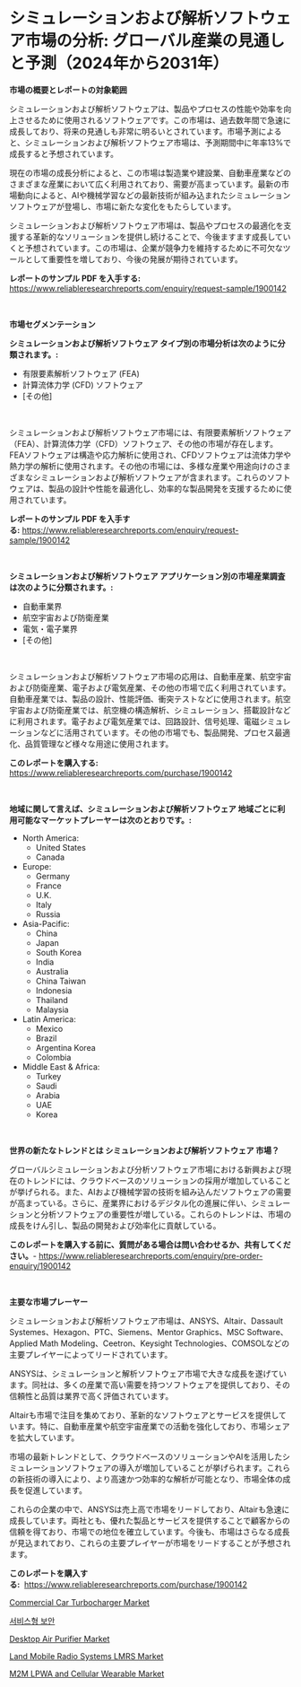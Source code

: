 <p><h1>シミュレーションおよび解析ソフトウェア市場の分析: グローバル産業の見通しと予測（2024年から2031年）</h1></p><p><strong>市場の概要とレポートの対象範囲</strong></p>
<p><p>シミュレーションおよび解析ソフトウェアは、製品やプロセスの性能や効率を向上させるために使用されるソフトウェアです。この市場は、過去数年間で急速に成長しており、将来の見通しも非常に明るいとされています。市場予測によると、シミュレーションおよび解析ソフトウェア市場は、予測期間中に年率13%で成長すると予想されています。</p><p>現在の市場の成長分析によると、この市場は製造業や建設業、自動車産業などのさまざまな産業において広く利用されており、需要が高まっています。最新の市場動向によると、AIや機械学習などの最新技術が組み込まれたシミュレーションソフトウェアが登場し、市場に新たな変化をもたらしています。</p><p>シミュレーションおよび解析ソフトウェア市場は、製品やプロセスの最適化を支援する革新的なソリューションを提供し続けることで、今後ますます成長していくと予想されています。この市場は、企業が競争力を維持するために不可欠なツールとして重要性を増しており、今後の発展が期待されています。</p></p>
<p><strong>レポートのサンプル PDF を入手する:</strong> <a href="https://www.reliableresearchreports.com/enquiry/request-sample/1900142">https://www.reliableresearchreports.com/enquiry/request-sample/1900142</a></p>
<p>&nbsp;</p>
<p><strong>市場セグメンテーション</strong></p>
<p><strong>シミュレーションおよび解析ソフトウェア タイプ別の市場分析は次のように分類されます。:</strong></p>
<p><ul><li>有限要素解析ソフトウェア (FEA)</li><li>計算流体力学 (CFD) ソフトウェア</li><li>[その他]</li></ul></p>
<p>&nbsp;</p>
<p><p>シミュレーションおよび解析ソフトウェア市場には、有限要素解析ソフトウェア（FEA）、計算流体力学（CFD）ソフトウェア、その他の市場が存在します。 FEAソフトウェアは構造や応力解析に使用され、CFDソフトウェアは流体力学や熱力学の解析に使用されます。その他の市場には、多様な産業や用途向けのさまざまなシミュレーションおよび解析ソフトウェアが含まれます。これらのソフトウェアは、製品の設計や性能を最適化し、効率的な製品開発を支援するために使用されています。</p></p>
<p><strong>レポートのサンプル PDF を入手する:</strong>&nbsp;<a href="https://www.reliableresearchreports.com/enquiry/request-sample/1900142">https://www.reliableresearchreports.com/enquiry/request-sample/1900142</a></p>
<p>&nbsp;</p>
<p><strong> シミュレーションおよび解析ソフトウェア アプリケーション別の市場産業調査は次のように分類されます。:</strong></p>
<p><ul><li>自動車業界</li><li>航空宇宙および防衛産業</li><li>電気・電子業界</li><li>[その他]</li></ul></p>
<p>&nbsp;</p>
<p><p>シミュレーションおよび解析ソフトウェア市場の応用は、自動車産業、航空宇宙および防衛産業、電子および電気産業、その他の市場で広く利用されています。自動車産業では、製品の設計、性能評価、衝突テストなどに使用されます。航空宇宙および防衛産業では、航空機の構造解析、シミュレーション、搭載設計などに利用されます。電子および電気産業では、回路設計、信号処理、電磁シミュレーションなどに活用されています。その他の市場でも、製品開発、プロセス最適化、品質管理など様々な用途に使用されます。</p></p>
<p><strong>このレポートを購入する:</strong>&nbsp; <a href="https://www.reliableresearchreports.com/purchase/1900142">https://www.reliableresearchreports.com/purchase/1900142</a></p>
<p>&nbsp;</p>
<p><strong>地域に関して言えば、シミュレーションおよび解析ソフトウェア 地域ごとに利用可能なマーケットプレーヤーは次のとおりです。:</strong></p>
<p><ul>
    <li>
        North America:
        <ul>
            <li>United States</li>
            <li>Canada</li>
        </ul>
    </li>
    <li>
        Europe:
        <ul>
            <li>Germany</li>
            <li>France</li>
            <li>U.K.</li>
            <li>Italy</li>
            <li>Russia</li>
        </ul>
    </li>
    <li>
        Asia-Pacific:
        <ul>
            <li>China</li>
            <li>Japan</li>
            <li>South Korea</li>
            <li>India</li>
            <li>Australia</li>
            <li>China Taiwan</li>
            <li>Indonesia</li>
            <li>Thailand</li>
            <li>Malaysia</li>
        </ul>
    </li>
    <li>
        Latin America:
        <ul>
            <li>Mexico</li>
            <li>Brazil</li>
            <li>Argentina Korea</li>
            <li>Colombia</li>
        </ul>
    </li>
    <li>
        Middle East & Africa:
        <ul>
            <li>Turkey</li>
            <li>Saudi</li>
            <li>Arabia</li>
            <li>UAE</li>
            <li>Korea</li>
        </ul>
    </li>
    </ul></p>
<p>&nbsp;</p>
<p><strong>世界の新たなトレンドとは シミュレーションおよび解析ソフトウェア 市場？</strong></p>
<p><p>グローバルシミュレーションおよび分析ソフトウェア市場における新興および現在のトレンドには、クラウドベースのソリューションの採用が増加していることが挙げられる。また、AIおよび機械学習の技術を組み込んだソフトウェアの需要が高まっている。さらに、産業界におけるデジタル化の進展に伴い、シミュレーションと分析ソフトウェアの重要性が増している。これらのトレンドは、市場の成長をけん引し、製品の開発および効率化に貢献している。</p></p>
<p><strong>このレポートを購入する前に、質問がある場合は問い合わせるか、共有してください。</strong>- <a href="https://www.reliableresearchreports.com/enquiry/pre-order-enquiry/1900142">https://www.reliableresearchreports.com/enquiry/pre-order-enquiry/1900142</a></p>
<p>&nbsp;</p>
<p><strong>主要な市場プレーヤー</strong></p>
<p><p>シミュレーションおよび解析ソフトウェア市場は、ANSYS、Altair、Dassault Systemes、Hexagon、PTC、Siemens、Mentor Graphics、MSC Software、Applied Math Modeling、Ceetron、Keysight Technologies、COMSOLなどの主要プレイヤーによってリードされています。</p><p>ANSYSは、シミュレーションと解析ソフトウェア市場で大きな成長を遂げています。同社は、多くの産業で高い需要を持つソフトウェアを提供しており、その信頼性と品質は業界で高く評価されています。</p><p>Altairも市場で注目を集めており、革新的なソフトウェアとサービスを提供しています。特に、自動車産業や航空宇宙産業での活動を強化しており、市場シェアを拡大しています。</p><p>市場の最新トレンドとして、クラウドベースのソリューションやAIを活用したシミュレーションソフトウェアの導入が増加していることが挙げられます。これらの新技術の導入により、より高速かつ効率的な解析が可能となり、市場全体の成長を促進しています。</p><p>これらの企業の中で、ANSYSは売上高で市場をリードしており、Altairも急速に成長しています。両社とも、優れた製品とサービスを提供することで顧客からの信頼を得ており、市場での地位を確立しています。今後も、市場はさらなる成長が見込まれており、これらの主要プレイヤーが市場をリードすることが予想されます。</p></p>
<p><strong>このレポートを購入する:</strong>&nbsp;&nbsp;<a href="https://www.reliableresearchreports.com/purchase/1900142">https://www.reliableresearchreports.com/purchase/1900142</a></p>
<p><p><a href="https://view.publitas.com/reportprime-1/commercial-car-turbocharger-market-analysis-examines-its-scope-on-growth-opportunities-and-forecasted-trends-spanning-from-2024-to-2031/">Commercial Car Turbocharger Market</a></p><p><a href="https://github.com/lzrvbyqzftro57/Market-Research-Report-List-1/blob/main/6906839186380.md">서비스형 보안</a></p><p><a href="https://issuu.com/reportprime-2/docs/desktop-air-purifier-market-size-2030.pptx">Desktop Air Purifier Market</a></p><p><a href="https://github.com/mauripalmi/Market-Research-Report-List-2/blob/main/land-mobile-radio-systems-lmrs-market.md">Land Mobile Radio Systems LMRS Market</a></p><p><a href="https://github.com/gulaimolin/Market-Research-Report-List-3/blob/main/m2m-lpwa-and-cellular-wearable-market.md">M2M LPWA and Cellular Wearable Market</a></p></p>